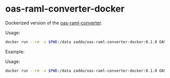 # oas-raml-converter-docker

Dockerized version of the [oas-raml-converter](https://github.com/mulesoft/oas-raml-converter).

Usage:
```sh
docker run --rm -v $PWD:/data zaddo/oas-raml-converter-docker:0.1.0 OAS20 RAML petstore.json api.raml
```

Example:

Usage:
```sh
docker run --rm -v $PWD:/data zaddo/oas-raml-converter-docker:0.1.0 OAS20 RAML petstore.json api.raml
```